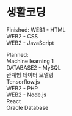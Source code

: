 # 생활코딩 

Finished:
WEB1 - HTML \
WEB2 - CSS \
WEB2 - JavaScript

Planned: \
Machine learning 1 \
DATABASE2 - MySQL \
관계형 데이터 모델링 \
Tensorflow.js \
WEB2 - PHP \
WEB2 - Node.js \
React \
Oracle Database


